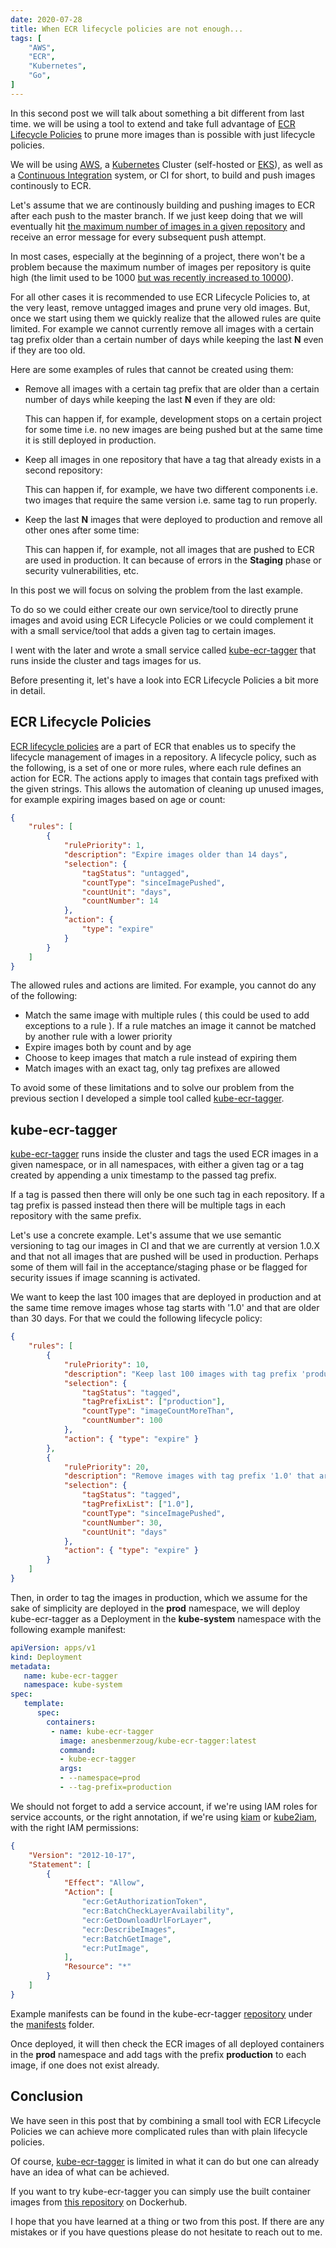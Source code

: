 ```yaml
---
date: 2020-07-28
title: When ECR lifecycle policies are not enough...
tags: [
    "AWS",
    "ECR",
    "Kubernetes",
    "Go", 
]
---
```


In this second post we will talk about something a bit different from last time.
we will be using a tool to extend and take full advantage of [ECR][ECR] [Lifecycle Policies][ECR Lifecycle Policies] 
to prune more images than is possible with just lifecycle policies.

We will be using [AWS][AWS], a [Kubernetes][Kubernetes] Cluster (self-hosted or [EKS][EKS]),
as well as a [Continuous Integration][Continuous Integration] system, or CI for short, to build and push images continously to ECR.

Let's assume that we are continously building and pushing images to ECR after each push to the master branch.
If we just keep doing that we will eventually hit [the maximum number of images in a given repository][ECR Limits] and 
receive an error message for every subsequent push attempt.

In most cases, especially at the beginning of a project, there won't be a problem because the maximum number of images per repository is quite high 
(the limit used to be 1000 [but was recently increased to 10000][ECR Limits Increase]).

For all other cases it is recommended to use ECR Lifecycle Policies to, at the very least, remove untagged images and prune very old images.
But, once we start using them we quickly realize that the allowed rules are quite limited. For example we cannot currently 
remove all images with a certain tag prefix older than a certain number of days while keeping the last **N** even if they are too old.

Here are some examples of rules that cannot be created using them:

- Remove all images with a certain tag prefix that are older than a certain number of days while keeping the last **N** even if they are old:
    
    This can happen if, for example, development stops on a certain project for some time i.e. no new images are being pushed but at the same
    time it is still deployed in production.

- Keep all images in one repository that have a tag that already exists in a second repository:

    This can happen if, for example, we have two different components i.e. two images that require the same version i.e. same tag to run properly.

- Keep the last **N** images that were deployed to production and remove all other ones after some time:

    This can happen if, for example, not all images that are pushed to ECR are used in production. It can because of errors in the **Staging** phase or security vulnerabilities, etc. 

In this post we will focus on solving the problem from the last example.

To do so we could either create our own service/tool to directly prune images and avoid using ECR Lifecycle Policies or we
could complement it with a small service/tool that adds a given tag to certain images.

I went with the later and wrote a small service called [kube-ecr-tagger][kube-ecr-tagger] that runs inside the cluster and tags images for us.

Before presenting it, let's have a look into ECR Lifecycle Policies a bit more in detail.

## ECR Lifecycle Policies
 
[ECR lifecycle policies][ECR Lifecycle Policies] are a part of ECR that enables us to specify 
the lifecycle management of images in a repository. 
A lifecycle policy, such as the following, is a set of one or more rules, where each rule defines an action for ECR. 
The actions apply to images that contain tags prefixed with the given strings. 
This allows the automation of cleaning up unused images, for example expiring images based on age or count:

```json
{
    "rules": [
        {
            "rulePriority": 1,
            "description": "Expire images older than 14 days",
            "selection": {
                "tagStatus": "untagged",
                "countType": "sinceImagePushed",
                "countUnit": "days",
                "countNumber": 14
            },
            "action": {
                "type": "expire"
            }
        }
    ]
}
```

The allowed rules and actions are limited. For example, you cannot do any of the following:

- Match the same image with multiple rules ( this could be used to add exceptions to a rule ). If a rule matches an image it cannot be matched by another rule with a lower priority
- Expire images both by count and by age
- Choose to keep images that match a rule instead of expiring them
- Match images with an exact tag, only tag prefixes are allowed

To avoid some of these limitations and to solve our problem from the previous section I developed a simple tool called [kube-ecr-tagger][kube-ecr-tagger].

## kube-ecr-tagger

[kube-ecr-tagger][kube-ecr-tagger] runs inside the cluster and tags the used ECR images in a given namespace, or in all namespaces, with either a given tag or a tag created by appending a unix timestamp to the passed tag prefix.

If a tag is passed then there will only be one such tag in each repository. If a tag prefix is passed instead then there will be multiple tags in each repository with the same prefix.

Let's use a concrete example. Let's assume that we use semantic versioning to tag our images in CI and that we are currently at version 1.0.X and that not
all images that are pushed will be used in production. Perhaps some of them will fail in the acceptance/staging phase or be flagged for security issues if image scanning is activated.

We want to keep the last 100 images that are deployed in production and at the same time remove images whose tag starts with '1.0' and that are older than 30 days. For that we could the following lifecycle policy:

```json
{
    "rules": [
        {
            "rulePriority": 10,
            "description": "Keep last 100 images with tag prefix 'production' ",
            "selection": {
                "tagStatus": "tagged",
                "tagPrefixList": ["production"],
                "countType": "imageCountMoreThan",
                "countNumber": 100
            },
            "action": { "type": "expire" }
        },
        {
            "rulePriority": 20,
            "description": "Remove images with tag prefix '1.0' that are older than 30 days",
            "selection": {
                "tagStatus": "tagged",
                "tagPrefixList": ["1.0"],
                "countType": "sinceImagePushed",
                "countNumber": 30,
                "countUnit": "days"
            },
            "action": { "type": "expire" }
        }
    ]
}
```

Then, in order to tag the images in production, which we assume for the sake of simplicity are deployed in the **prod** namespace, we will deploy kube-ecr-tagger as a Deployment in the **kube-system** namespace with the following example manifest:

```yaml
apiVersion: apps/v1
kind: Deployment
metadata:
   name: kube-ecr-tagger
   namespace: kube-system
spec:
   template:
      spec:
        containers:
         - name: kube-ecr-tagger
           image: anesbenmerzoug/kube-ecr-tagger:latest 
           command:
           - kube-ecr-tagger
           args:
           - --namespace=prod
           - --tag-prefix=production
```

We should not forget to add a service account, if we're using IAM roles for service accounts, or the right annotation, if we're using [kiam][kiam] or [kube2iam][kube2iam], with the right IAM permissions:

```json
{
    "Version": "2012-10-17",
    "Statement": [
        {
            "Effect": "Allow",
            "Action": [
                "ecr:GetAuthorizationToken",
                "ecr:BatchCheckLayerAvailability",
                "ecr:GetDownloadUrlForLayer",
                "ecr:DescribeImages",
                "ecr:BatchGetImage",
                "ecr:PutImage",
            ],
            "Resource": "*"
        }
    ]
}
```

Example manifests can be found in the kube-ecr-tagger [repository][kube-ecr-tagger] under the [manifests][kube-ecr-tagger manifests] folder.

Once deployed, it will then check the ECR images of all deployed containers in the **prod** namespace and add tags with the prefix **production** to each image, if one does not exist already.

## Conclusion

We have seen in this post that by combining a small tool with ECR Lifecycle Policies we can achieve more complicated rules than with plain lifecycle policies.

Of course, [kube-ecr-tagger][kube-ecr-tagger] is limited in what it can do but one can already have an idea of what can be achieved.

If you want to try kube-ecr-tagger you can simply
use the built container images from [this repository](https://hub.docker.com/r/anesbenmerzoug/kube-ecr-tagger) on Dockerhub.

I hope that you have learned at a thing or two from this post. 
If there are any mistakes or if you have questions please do not hesitate to reach out to me.


[AWS]: https://aws.amazon.com/
[EKS]: https://aws.amazon.com/eks/
[ECR]: https://aws.amazon.com/ecr/
[ECR Limits]: https://docs.aws.amazon.com/AmazonECR/latest/userguide/service-quotas.html
[ECR Limits Increase]: https://aws.amazon.com/about-aws/whats-new/2019/07/amazon-ecr-now-supports-increased-repository-and-image-limits/
[ECR Lifecycle Policies]: https://docs.aws.amazon.com/AmazonECR/latest/userguide/LifecyclePolicies.html
[Kubernetes]: https://kubernetes.io/
[Continuous Integration]: https://en.wikipedia.org/wiki/Continuous_integration
[kube-ecr-tagger]: https://github.com/AnesBenmerzoug/kube-ecr-tagger
[kube-ecr-tagger manifests]: https://github.com/AnesBenmerzoug/kube-ecr-tagger/tree/master/manifests
[kiam]: https://github.com/uswitch/kiam
[kube2iam]: https://github.com/jtblin/kube2iam
